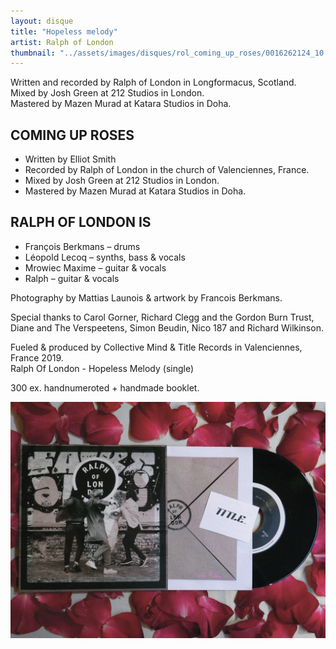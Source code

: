 ```yaml
---
layout: disque
title: "Hopeless melody"
artist: Ralph of London
thumbnail: "../assets/images/disques/rol_coming_up_roses/0016262124_10.jpg"
---
```


Written and recorded by Ralph of London in Longformacus, Scotland. <br>
Mixed by Josh Green at 212 Studios in London.<br>
Mastered by Mazen Murad at Katara Studios in Doha.

## COMING UP ROSES
- Written by Elliot Smith
- Recorded by Ralph of London in the church of Valenciennes, France.
- Mixed by Josh Green at 212 Studios in London.
- Mastered by Mazen Murad at Katara Studios in Doha.

## RALPH OF LONDON IS
- François Berkmans – drums
- Léopold Lecoq – synths, bass & vocals
- Mrowiec Maxime – guitar & vocals
- Ralph – guitar & vocals

Photography by Mattias Launois & artwork by Francois Berkmans.

Special thanks to Carol Gorner, Richard Clegg and the Gordon Burn Trust, Diane and The Verspeetens, Simon Beudin, Nico 187 and Richard Wilkinson.

Fueled & produced by Collective Mind & Title Records in Valenciennes, France 2019.<br>
Ralph Of London - Hopeless Melody (single)

300 ex. handnumeroted + handmade booklet.

<img src="../assets/images/disques/rol_coming_up_roses/0016262125_10.jpg">